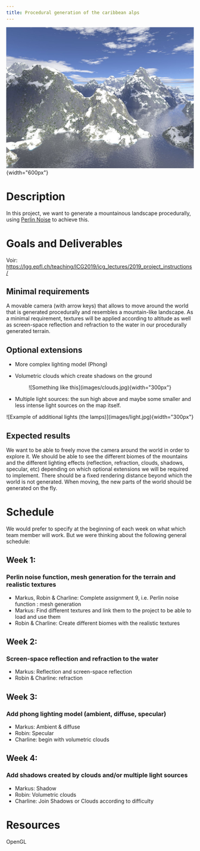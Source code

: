 ```yaml
---
title: Procedural generation of the caribbean alps
---
```


![A nice mountainy landscape](images/mountains.jpg){width="600px"}

# Description

In this project, we want to generate a  mountainous landscape procedurally, using [Perlin Noise](https://en.wikipedia.org/wiki/Perlin_noise) to achieve this.

# Goals and Deliverables

Voir: https://lgg.epfl.ch/teaching/ICG2019/icg_lectures/2019_project_instructions/

## Minimal requirements

A movable camera (with arrow keys) that allows to move around the world that is generated procedurally and resembles a mountain-like landscape.
As a minimal requirement, textures will be applied according to altitude as well as screen-space reflection and refraction to the water in our procedurally generated terrain.

## Optional extensions

- More complex lighting model (Phong)

- Volumetric clouds which create shadows on the ground

<p align="center"> ![Something like this](images/clouds.jpg){width="300px"} </p>

- Multiple light sources: the sun high above and maybe some smaller and less intense light sources on the map itself.

<p align="center"> ![Example of additional lights (the lamps)](images/light.jpg){width="300px"} </p>

## Expected results

We want to be able to freely move the camera around the world in order to explore it. We should be able to see the different biomes of the mountains and the different lighting effects (reflection, refraction, clouds, shadows, specular, etc) depending on which optional extensions we will be required to implement.
There should be a fixed rendering distance beyond which the world is not generated. When moving, the new parts of the world should be generated on the fly.

# Schedule

We would prefer to specify at the beginning of each week on what which team member will work. But we were thinking about the following general schedule:

## Week 1:
### Perlin noise function, mesh generation for the terrain and realistic textures
- Markus, Robin & Charline: Complete assignment 9, i.e. Perlin noise function : mesh generation
- Markus: Find different textures and link them to the project to be able to load and use them
- Robin & Charline: Create different biomes with the realistic textures

## Week 2:
### Screen-space reflection and refraction to the water
- Markus: Reflection and screen-space reflection
- Robin & Charline: refraction

## Week 3:
### Add phong lighting model (ambient, diffuse, specular)
- Markus: Ambient & diffuse
- Robin: Specular
- Charline: begin with volumetric clouds

## Week 4:
### Add shadows created by clouds and/or multiple light sources
- Markus: Shadow
- Robin: Volumetric clouds
- Charline: Join Shadows or Clouds according to difficulty

# Resources

OpenGL
